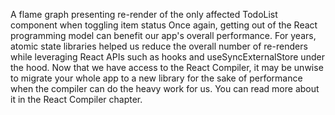 A flame graph presenting re-render of the only affected TodoList component when toggling item status 
Once again, getting out of the React programming model can benefit our app's overall 
performance. For years, atomic state libraries helped us reduce the overall number of re-renders 
while leveraging React APIs such as hooks and useSyncExternalStore under the hood. Now 
that we have access to the React Compiler, it may be unwise to migrate your whole app to 
a new library for the sake of performance when the compiler can do the heavy work for us. You 
can read more about it in the React Compiler chapter.